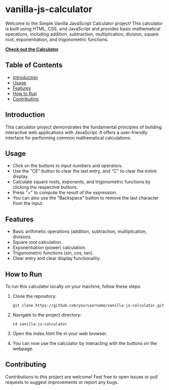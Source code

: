 # vanilla-js-calculator

Welcome to the Simple Vanilla JavaScript Calculator project! This calculator is built using HTML, CSS, and JavaScript and provides basic mathematical operations, including addition, subtraction, multiplication, division, square root, exponentiation, and trigonometric functions.

**[Check out the Calculator](index.html)**

## Table of Contents
- [Introduction](#introduction)
- [Usage](#usage)
- [Features](#features)
- [How to Run](#how-to-run)
- [Contributing](#contributing)

## Introduction

This calculator project demonstrates the fundamental principles of building interactive web applications with JavaScript. It offers a user-friendly interface for performing common mathematical calculations.

## Usage

- Click on the buttons to input numbers and operators.
- Use the "CE" button to clear the last entry, and "C" to clear the entire display.
- Calculate square roots, exponents, and trigonometric functions by clicking the respective buttons.
- Press "=" to compute the result of the expression.
- You can also use the "Backspace" button to remove the last character from the input.

## Features

- Basic arithmetic operations (addition, subtraction, multiplication, division).
- Square root calculation.
- Exponentiation (power) calculation.
- Trigonometric functions (sin, cos, tan).
- Clear entry and clear display functionality.

## How to Run

To run this calculator locally on your machine, follow these steps:

1. Clone the repository:

   ```shell
   git clone https://github.com/yourusername/vanilla-js-calculator.git

2. Navigate to the project directory:

    ```shell
    cd vanilla-js-calculator

3. Open the index.html file in your web browser.
4. You can now use the calculator by interacting with the buttons on the webpage.

## Contributing
Contributions to this project are welcome! Feel free to open issues or pull requests to suggest improvements or report any bugs.
